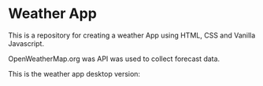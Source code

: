 # Weather App 
This is a repository for creating a weather App using HTML, CSS and Vanilla Javascript. 

OpenWeatherMap.org was API was used to collect forecast data.

This is the weather app desktop version: 
